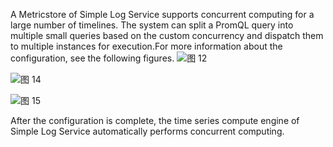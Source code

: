 A Metricstore of Simple Log Service supports concurrent computing for a large number of timelines. The system can split a PromQL query into multiple small queries based on the custom concurrency and dispatch them to multiple instances for execution.For more information about the configuration, see the following figures.
![图 12](/img/src/en/metrics/29.%E9%85%8D%E7%BD%AE%E6%95%B0%E6%8D%AE%E8%BF%87%E6%BB%A4%E6%9D%A1%E4%BB%B6/bfeab272eaa2a441da45c635c0d25486b23405ab32a72097d5f5ac3887febd04.png)

![图 14](/img/src/en/metrics/29.%E9%85%8D%E7%BD%AE%E6%95%B0%E6%8D%AE%E8%BF%87%E6%BB%A4%E6%9D%A1%E4%BB%B6/fd218bd6e30d14b29af6b740f0105cf4b808a4350b97d0c3732cb16125cf8eba.png)

![图 15](/img/src/en/metrics/29.%E9%85%8D%E7%BD%AE%E6%95%B0%E6%8D%AE%E8%BF%87%E6%BB%A4%E6%9D%A1%E4%BB%B6/66021c695532a8dbbe3d581cf4dfb1c27b17cb22da2783ffbf9a3ae170b89b8d.png)

After the configuration is complete, the time series compute engine of Simple Log Service automatically performs concurrent computing.
